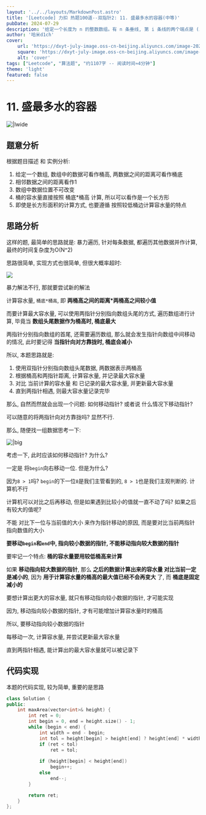```yaml
---
layout: '../../layouts/MarkdownPost.astro'
title: '[Leetcode] 力扣 热题100道--双指针2: 11. 盛最多水的容器(中等)'
pubDate: 2024-07-29
description: '给定一个长度为 n 的整数数组。有 n 条垂线, 第 i 条线的两个端点是 (i, 0) 和 (i, height[i]). 找出其中的两条线, 使得它们与 x 轴共同构成的容器可以容纳最多的水。'
author: '哈米d1ch'
cover:
    url: 'https://dxyt-july-image.oss-cn-beijing.aliyuncs.com/image-20240729095957911.webp'
    square: 'https://dxyt-july-image.oss-cn-beijing.aliyuncs.com/image-20240729095957911.webp'
    alt: 'cover'
tags: ["Leetcode", "算法题", "约1107字 -- 阅读时间≈4分钟"]
theme: 'light'
featured: false
---
```


# 11. 盛最多水的容器

![|lwide](https://dxyt-july-image.oss-cn-beijing.aliyuncs.com/image-20240729100307464.webp)

## 题意分析

根据题目描述 和 实例分析:

1. 给定一个数组, 数组中的数据可看作桶高, 两数据之间的距离可看作桶底
2. 相邻数据之间的距离看作1
3. 数组中数据位置不可改变
4. 桶的容水量直接按照 桶底*桶高 计算, 所以可以看作是一个长方形
5. 即使是长方形面积的计算方式, 也要遵循 按照较低桶边计算容水量的特点

## 思路分析

这样的题, 最简单的思路就是: 暴力遍历, 针对每条数据, 都遍历其他数据并作计算, 最终的时间复杂度为O(N^2)

思路很简单, 实现方式也很简单, 但很大概率超时:

![](https://dxyt-july-image.oss-cn-beijing.aliyuncs.com/image-20240729101554821.webp)

暴力解法不行, 那就要尝试新的解法

计算容水量, `桶底*桶高`, 即 **两桶高之间的距离*两桶高之间较小值**

而要计算最大容水量, 可以使用两指针分别指向数组头尾的方式, 遍历数组进行计算, 毕竟当 **数组头尾数据作为桶高时, 桶底最大**

两指针分别指向数组的首尾, 还需要遍历数组, 那么就会发生指针向数组中间移动的情况, 此时要记得 **当指针向对方靠拢时, 桶底会减小**

所以, 本题思路就是: 

1. 使用双指针分别指向数组头尾数据, 两数据表示两桶高
2. 根据桶高和两指针距离, 计算容水量, 并记录最大容水量
3. 对比 当前计算的容水量 和 已记录的最大容水量, 并更新最大容水量
4. 直到两指针相遇, 则最大容水量记录完毕

那么, 自然而然就会出现一个问题: 如何移动指针? 或者说 什么情况下移动指针?

可以随意的将两指针向对方靠拢吗? 显然不行.

那么, 随便找一组数据思考一下:

![|big](https://dxyt-july-image.oss-cn-beijing.aliyuncs.com/image-20240729110244359.webp)

考虑一下, 此时应该如何移动指针? 为什么?

一定是 将`begin`向右移动一位. 但是为什么? 

因为`8 > 1`吗? `begin`的下一位`8`是我们主管看到的, `8 > 1`也是我们主观判断的. 计算机不行

计算机可以对比之后再移动, 但是如果遇到比较小的值就一直不动了吗? 如果之后有较大的值呢?

不能 对比下一位与当前值的大小 来作为指针移动的原因, 而是要对比当前两指针指向数值的大小

**要移动`begin`和`end`中, 指向较小数据的指针, 不能移动指向较大数据的指针**

要牢记一个特点: **桶的容水量要用较低桶高来计算**

如果 **移动指向较大数据的指针**, 那么 **之后的数据计算出来的容水量 对比当前一定是减小的**, 因为 **用于计算容水量的桶高的最大值已经不会再变大** 了, 而 **桶底是固定减小的**

要想计算出更大的容水量, 就只有移动指向较小数据的指针, 才可能实现

因为, 移动指向较小数据的指针, 才有可能增加计算容水量时的桶高

所以, 要移动指向较小数据的指针

每移动一次, 计算容水量, 并尝试更新最大容水量

直到两指针相遇, 能计算出的最大容水量就可以被记录下

## 代码实现

本题的代码实现, 较为简单, 重要的是思路

```cpp
class Solution {
public:
    int maxArea(vector<int>& height) {
        int ret = 0;
        int begin = 0, end = height.size() - 1;
        while (begin < end) {
            int width = end - begin;
            int tol = height[begin] > height[end] ? height[end] * width : height[begin] * width;
            if (ret < tol) 
                ret = tol;
            
            if (height[begin] < height[end])
                begin++;
            else 
                end--;
        }

        return ret;
    }
};
```

